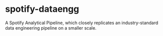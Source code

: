 # spotify-dataengg
A Spotify Analytical Pipeline, which closely replicates an industry-standard data engineering pipeline on a smaller scale.
